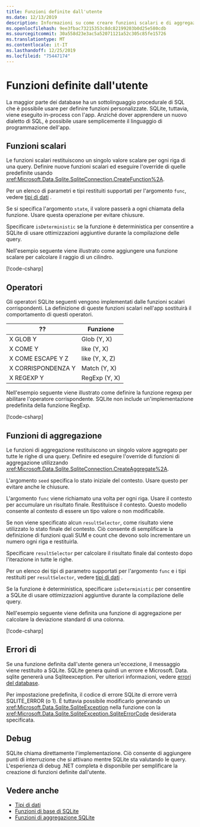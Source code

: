 ```yaml
---
title: Funzioni definite dall'utente
ms.date: 12/13/2019
description: Informazioni su come creare funzioni scalari e di aggregazione definite dall'utente.
ms.openlocfilehash: 9ee3fbac73215353c8dc82199203b0d25e580cdb
ms.sourcegitcommit: 30a558d23e3ac5a52071121a52c305c85fe15726
ms.translationtype: MT
ms.contentlocale: it-IT
ms.lasthandoff: 12/25/2019
ms.locfileid: "75447174"
---
```

# <a name="user-defined-functions"></a>Funzioni definite dall'utente

La maggior parte dei database ha un sottolinguaggio procedurale di SQL che è possibile usare per definire funzioni personalizzate. SQLite, tuttavia, viene eseguito in-process con l'app. Anziché dover apprendere un nuovo dialetto di SQL, è possibile usare semplicemente il linguaggio di programmazione dell'app.

## <a name="scalar-functions"></a>Funzioni scalari

Le funzioni scalari restituiscono un singolo valore scalare per ogni riga di una query. Definire nuove funzioni scalari ed eseguire l'override di quelle predefinite usando <xref:Microsoft.Data.Sqlite.SqliteConnection.CreateFunction%2A>.

Per un elenco di parametri e tipi restituiti supportati per l'argomento `func`, vedere [tipi di dati](types.md) .

Se si specifica l'argomento `state`, il valore passerà a ogni chiamata della funzione. Usare questa operazione per evitare chiusure.

Specificare `isDeterministic` se la funzione è deterministica per consentire a SQLite di usare ottimizzazioni aggiuntive durante la compilazione delle query.

Nell'esempio seguente viene illustrato come aggiungere una funzione scalare per calcolare il raggio di un cilindro.

[!code-csharp[](../../../../samples/snippets/standard/data/sqlite/ScalarFunctionSample/Program.cs?name=snippet_CreateFunction)]

## <a name="operators"></a>Operatori

Gli operatori SQLite seguenti vengono implementati dalle funzioni scalari corrispondenti. La definizione di queste funzioni scalari nell'app sostituirà il comportamento di questi operatori.

| ??          | Funzione      |
| ----------------- | ------------- |
| X GLOB Y          | Glob (Y, X)    |
| X COME Y          | like (Y, X)    |
| X COME ESCAPE Y Z | like (Y, X, Z) |
| X CORRISPONDENZA Y         | Match (Y, X)   |
| X REGEXP Y        | RegExp (Y, X)  |

Nell'esempio seguente viene illustrato come definire la funzione regexp per abilitare l'operatore corrispondente. SQLite non include un'implementazione predefinita della funzione RegExp.

[!code-csharp[](../../../../samples/snippets/standard/data/sqlite/RegularExpressionSample/Program.cs?name=snippet_Regex)]

## <a name="aggregate-functions"></a>Funzioni di aggregazione

Le funzioni di aggregazione restituiscono un singolo valore aggregato per tutte le righe di una query. Definire ed eseguire l'override di funzioni di aggregazione utilizzando <xref:Microsoft.Data.Sqlite.SqliteConnection.CreateAggregate%2A>.

L'argomento `seed` specifica lo stato iniziale del contesto. Usare questo per evitare anche le chiusure.

L'argomento `func` viene richiamato una volta per ogni riga. Usare il contesto per accumulare un risultato finale. Restituisce il contesto. Questo modello consente al contesto di essere un tipo valore o non modificabile.

Se non viene specificato alcun `resultSelector`, come risultato viene utilizzato lo stato finale del contesto. Ciò consente di semplificare la definizione di funzioni quali SUM e count che devono solo incrementare un numero ogni riga e restituirla.

Specificare `resultSelector` per calcolare il risultato finale dal contesto dopo l'iterazione in tutte le righe.

Per un elenco dei tipi di parametro supportati per l'argomento `func` e i tipi restituiti per `resultSelector`, vedere [tipi di dati](types.md) .

Se la funzione è deterministica, specificare `isDeterministic` per consentire a SQLite di usare ottimizzazioni aggiuntive durante la compilazione delle query.

Nell'esempio seguente viene definita una funzione di aggregazione per calcolare la deviazione standard di una colonna.

[!code-csharp[](../../../../samples/snippets/standard/data/sqlite/AggregateFunctionSample/Program.cs?name=snippet_CreateAggregate)]

## <a name="errors"></a>Errori di

Se una funzione definita dall'utente genera un'eccezione, il messaggio viene restituito a SQLite. SQLite genera quindi un errore e Microsoft. Data. sqlite genererà una Sqliteexception. Per ulteriori informazioni, vedere [errori del database](database-errors.md).

Per impostazione predefinita, il codice di errore SQLite di errore verrà SQLITE_ERROR (o 1). È tuttavia possibile modificarlo generando un <xref:Microsoft.Data.Sqlite.SqliteException> nella funzione con la <xref:Microsoft.Data.Sqlite.SqliteException.SqliteErrorCode> desiderata specificata.

## <a name="debugging"></a>Debug

SQLite chiama direttamente l'implementazione. Ciò consente di aggiungere punti di interruzione che si attivano mentre SQLite sta valutando le query. L'esperienza di debug .NET completa è disponibile per semplificare la creazione di funzioni definite dall'utente.

## <a name="see-also"></a>Vedere anche

* [Tipi di dati](types.md)
* [Funzioni di base di SQLite](https://www.sqlite.org/lang_corefunc.html)
* [Funzioni di aggregazione SQLite](https://www.sqlite.org/lang_aggfunc.html)
